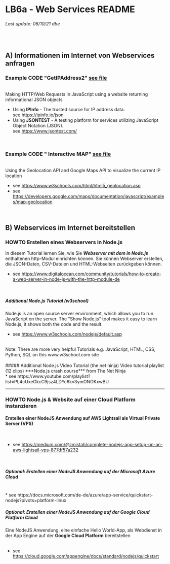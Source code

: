 # LB6a - Web Services README
###### Last update: 06/10/21 dbe
</br>

## A) Informationen im Internet von Webservices anfragen 

### Example CODE  "GetIPAddress2" [see file](Example_GetIPAddress2.html)
</br>
Making HTTP/Web Requests in JavaScript using a website returning informational JSON objects  

* Using **IPInfo** - The trusted source for IP address data.  
  see https://ipinfo.io/json  
* Using **JSONTEST** - A testing platform for services utilizing JavaScript Object Notation (JSON).   
  see https://www.jsontest.com/  
</br>

### Example CODE " Interactive MAP" [see file](Example_Interactive-MAP.html)
</br>
Using the Geolocation API and Google Maps API to visualize the current  IP location  

* see https://www.w3schools.com/html/html5_geolocation.asp  
* see https://developers.google.com/maps/documentation/javascript/examples/map-geolocation  
</br>

## B) Webservices  im Internet bereitstellen

### HOWTO Erstellen eines Webservers in Node.js
In diesem Tutorial lernen Sie, wie Sie ***Webserver mit dem in Node.js*** enthaltenen http-Modul einrichten können. 
Sie können Webserver erstellen, die JSON-Daten, CSV-Dateien und HTML-Webseiten zurückgeben können.

* see https://www.digitalocean.com/community/tutorials/how-to-create-a-web-server-in-node-js-with-the-http-module-de
</br>

##### Additional Node.js Tutorial (w3school)
Node.js is an open source server environment, which allows you to run JavaScript on the server.
The "Show Node.js" tool makes it easy to learn Node.js, it shows both the code and the result.
</br>
* see https://www.w3schools.com/nodejs/default.asp
</br>
Note: There are more very helpful Tutorials e.g. JavaScript, HTML, CSS, Python, SQL on this www.w3school.com site
</br>
</br>
##### Additional Node.js Video Tutorial (the net ninja)
Video tutorial playlist (12 clips) ***Node.js crash course*** from The Net Ninja  
</br>
* see https://www.youtube.com/playlist?list=PL4cUxeGkcC9jsz4LDYc6kv3ymONOKxwBU

---
### HOWTO Node.js & Website auf einer Cloud Platform instanzieren

#### Erstellen einer NodeJS Anwendung  auf **AWS Lightsail**  als Virtual Private Server (VPS)

</br>

* see https://medium.com/@limistah/complete-nodejs-app-setup-on-an-aws-lightsail-vps-877df57a232  

</br>

##### Optional: Erstellen einer NodeJS Anwendung auf  der **Microsoft Azure** Cloud    
</br>
* see https://docs.microsoft.com/de-de/azure/app-service/quickstart-nodejs?pivots=platform-linux  

</br>

##### Optional: Erstellen einer NodeJS Anwendung auf  der **Google Cloud Platform** Cloud    

Eine  NodeJS Anwendung, eine einfache Hello World-App, als Webdienst in der App Engine auf der **Google Cloud Platform** bereitstellen  
</br>
* see https://cloud.google.com/appengine/docs/standard/nodejs/quickstart
